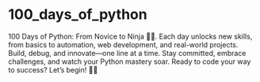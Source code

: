 # 100_days_of_python
100 Days of Python: From Novice to Ninja 🐍🚀. Each day unlocks new skills, from basics to automation, web development, and real-world projects. Build, debug, and innovate—one line at a time. Stay committed, embrace challenges, and watch your Python mastery soar. Ready to code your way to success? Let’s begin! 🚀🐍
